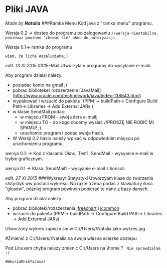 # Pliki JAVA 
*Made by __Natalia__*
###Ramka Menu
Kod java z "ramka menu" programu. 

Wersja 0.2 -> dostep do programu po zalogowaniu `` //wersja niestabilna, poniewaz powinno "chować sie" okno do autoryzacji ``

Wersja 0.1-> ramka do programu


`` wiem, że liche #szaluNieMa;) ``


*edit. 13 XI 2015*
###E-Mail
Utworzylam programy do wysylanie e-maili. 

Aby program dzialal nalezy:
+ posiadac konto na gmail ;)
+ pobrac biblioteke/ rozszerzenie [JavaMail] (http://www.oracle.com/technetwork/java/index-138643.html) 
+ wypakować i wrzucić do pakietu. (PPM -> buildPath-> Configure Build Path-> Libraries -> Add External JARs )
+ w klasie SendMail podać:  
  +    w miejscu FROM - swój aders e-mail;
  +    w miejscu TO - do kogo chcemy wyslać //PROSZĘ NIE ROBIĆ MI SPAMU! ;)
  +    uruchomic program i podac swoje haslo.
+   W Wersji 0.2 haslo należy wpisać w odpowiednim miejscu po uruchomieniu programu.

wersja 0.2 -> Kod z klasami: Okno, Test1, SendMail - wysyanie e-mail w trybie graficznym.

wersja 0.1 -> Klasa: SendMail1 - wysyanie e-mail z konsoli. 

*edit. 27 XI 2015*
###Wykresy/ Statystyki
Utworzyam klase do tworzenia ststystyk ww postaci wykresu.
Na razie trzeba podać z klawiatury ilosć "glosów", później program powinein pobierać te dane z bazy danych.

Aby program dzialal należy:
+ pobrać biblioteki/rozszerzenia [jfreechart]() i [jcommon](http://www.jfree.org/jcommon/)
+ wrzucić do pakietu (PPM-> buildPath -> Configure Build PAth-> Libraries -> Add Extermal JARs)
 
Utworzony wykres zapisze sie w C://Users//Natalia jako wykres.jpg

#Zmienić z C://Users//Natalia na swoja wlasna sciezke dostepu

Pod Linuxem chyba należy zmienić C://Users na \home ? `` Nie sprawdzalam ;)``

`` #WkurzaMnieTaJava! ``


